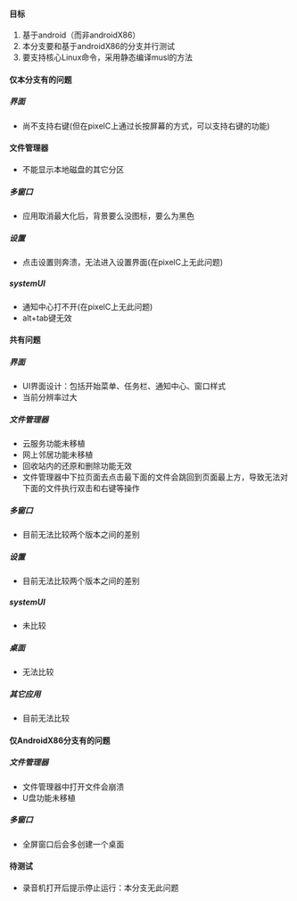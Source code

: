#### 目标

1. 基于android（而非androidX86）
2. 本分支要和基于androidX86的分支并行测试
3. 要支持核心Linux命令，采用静态编译musl的方法

#### 仅本分支有的问题

##### 界面

- 尚不支持右键(但在pixelC上通过长按屏幕的方式，可以支持右键的功能)

#### 文件管理器

- 不能显示本地磁盘的其它分区

##### 多窗口

- 应用取消最大化后，背景要么没图标，要么为黑色

##### 设置

- 点击设置则奔溃，无法进入设置界面(在pixelC上无此问题)

##### systemUI

- 通知中心打不开(在pixelC上无此问题)
- alt+tab键无效

#### 共有问题

##### 界面

- UI界面设计：包括开始菜单、任务栏、通知中心、窗口样式
- 当前分辨率过大

##### 文件管理器

- 云服务功能未移植
- 网上邻居功能未移植  
- 回收站内的还原和删除功能无效
- 文件管理器中下拉页面去点击最下面的文件会跳回到页面最上方，导致无法对下面的文件执行双击和右键等操作  

##### 多窗口

- 目前无法比较两个版本之间的差别

##### 设置

- 目前无法比较两个版本之间的差别

##### systemUI

- 未比较

##### 桌面

- 无法比较

##### 其它应用

- 目前无法比较

#### 仅AndroidX86分支有的问题

##### 文件管理器

- 文件管理器中打开文件会崩溃
- U盘功能未移植

##### 多窗口

- 全屏窗口后会多创建一个桌面

#### 待测试

- 录音机打开后提示停止运行：本分支无此问题
